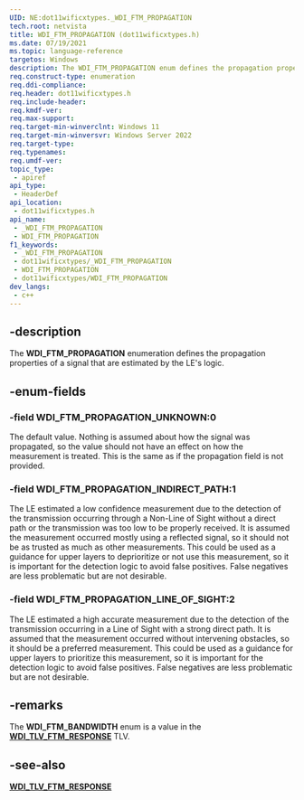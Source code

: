 ```yaml
---
UID: NE:dot11wificxtypes._WDI_FTM_PROPAGATION
tech.root: netvista
title: WDI_FTM_PROPAGATION (dot11wificxtypes.h)
ms.date: 07/19/2021
ms.topic: language-reference
targetos: Windows
description: The WDI_FTM_PROPAGATION enum defines the propagation properties of a signal tat are estimated by the LE's logic.
req.construct-type: enumeration
req.ddi-compliance: 
req.header: dot11wificxtypes.h
req.include-header: 
req.kmdf-ver: 
req.max-support: 
req.target-min-winverclnt: Windows 11 
req.target-min-winversvr: Windows Server 2022
req.target-type: 
req.typenames: 
req.umdf-ver: 
topic_type:
 - apiref
api_type:
 - HeaderDef
api_location:
 - dot11wificxtypes.h
api_name:
 - _WDI_FTM_PROPAGATION
 - WDI_FTM_PROPAGATION
f1_keywords:
 - _WDI_FTM_PROPAGATION
 - dot11wificxtypes/_WDI_FTM_PROPAGATION
 - WDI_FTM_PROPAGATION
 - dot11wificxtypes/WDI_FTM_PROPAGATION
dev_langs:
 - c++
---
```


## -description

The **WDI_FTM_PROPAGATION** enumeration defines the propagation properties of a signal that are estimated by the LE's logic.

## -enum-fields

### -field WDI_FTM_PROPAGATION_UNKNOWN:0

The default value. Nothing is assumed about how the signal was propagated, so the value should not have an effect on how the measurement is treated. This is the same as if the propagation field is not provided.

### -field WDI_FTM_PROPAGATION_INDIRECT_PATH:1

The LE estimated a low confidence measurement due to the detection of the transmission occurring through a Non-Line of Sight without a direct path or the transmission was too low to be properly received. It is assumed the measurement occurred mostly using a reflected signal, so it should not be as trusted as much as other measurements. This could be used as a guidance for upper layers to deprioritize or not use this measurement, so it is important for the detection logic to avoid false positives. False negatives are less problematic but are not desirable.

### -field WDI_FTM_PROPAGATION_LINE_OF_SIGHT:2

The LE estimated a high accurate measurement due to the detection of the transmission occurring in a Line of Sight with a strong direct path. It is assumed that the measurement occurred without intervening obstacles, so it should be a preferred measurement. This could be used as a guidance for upper layers to prioritize this measurement, so it is important for the detection logic to avoid false positives. False negatives are less problematic but are not desirable.

## -remarks

The **WDI_FTM_BANDWIDTH** enum is a value in the [**WDI_TLV_FTM_RESPONSE**](/windows-hardware/drivers/netcx/wdi-tlv-ftm-response) TLV.

## -see-also

[**WDI_TLV_FTM_RESPONSE**](/windows-hardware/drivers/netcx/wdi-tlv-ftm-response)
